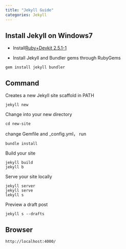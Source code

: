 ```yaml
---
title: "Jekyll Guide"
categories: Jekyll
---
```


## Install Jekyll on Windows7

- Install[Ruby+Devkit 2.5.1-1](https://rubyinstaller.org/downloads/)

- Install Jekyll and Bundler gems through RubyGems

```
gem install jekyll bundler
```  

## Command

Creates a new Jekyll site scaffold in PATH

```
jekyll new
```

Change into your new directory

```
cd new-site
```

change Gemfile and _config.yml，  run

```
bundle install
```

Build your site

```
jekyll build  
jekyll b
```

Serve your site locally

```
jekyll server
jekyll serve
lekyll s
```
Preview a draft post

```
jekyll s --drafts
```

## Browser

```
http://localhost:4000/
```
